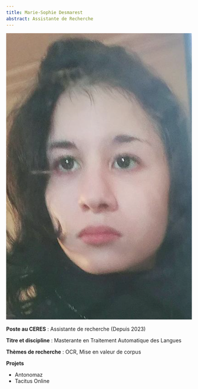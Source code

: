 ```yaml
---
title: Marie-Sophie Desmarest
abstract: Assistante de Recherche
---
```


![](MSD-photo-CERES-2024.png)

**Poste au CERES** : Assistante de recherche (Depuis 2023)

**Titre et discipline** : Masterante en Traitement Automatique des Langues

**Thèmes de recherche** : OCR, Mise en valeur de corpus

**Projets**

- Antonomaz
- Tacitus Online
